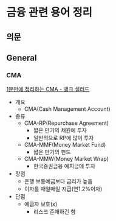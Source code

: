 # 금융 관련 용어 정리

## 의문

## General

### CMA

[1분만에 정리하는 CMA - 뱅크 샐러드](https://www.banksalad.com/contents/1%EB%B6%84%EB%A7%8C%EC%97%90-%EC%A0%95%EB%A6%AC%ED%95%98%EB%8A%94-CMA-febc)

- 개요
  - CMA(Cash Management Account)
- 종류
  - CMA-RP(Repurchase Agreement)
    - 짧은 만기의 채원에 투자
    - 일반적으로 RP에 많이 투자
  - CMA-MMF(Money Market Fund)
    - 짧은 만기의 펀드
  - CMA-MMW(Money Market Wrap)
    - 한국증권금융 예치금에 투자
- 장점
  - 은행 보통예금보다 금리가 높음
  - 이자를 매일매일 지급(연1.2%이자)
- 단점
  - 예금자 보호(x)
    - 리스크 존재하긴 함
